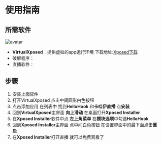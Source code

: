 

# 使用指南
## 所需软件
![avatar](https://s2.ax1x.com/2019/06/24/Zk8o5V.png)
- **VirtualXposed**：提供虚拟的app运行环境 下载地址:[Xposed下载](https://github-production-release-asset-2e65be.s3.amazonaws.com/112717963/19ca6300-57b2-11e9-99a2-9f539fe6c828?X-Amz-Algorithm=AWS4-HMAC-SHA256&X-Amz-Credential=AKIAIWNJYAX4CSVEH53A%2F20190624%2Fus-east-1%2Fs3%2Faws4_request&X-Amz-Date=20190624T023209Z&X-Amz-Expires=300&X-Amz-Signature=e8032d3c4ee47acb45cfd14f9edfd4790d194945a794514cf20bbfe7da973cb9&X-Amz-SignedHeaders=host&actor_id=12151191&response-content-disposition=attachment%3B%20filename%3DVirtualXposed_AOSP_0.17.3.apk&response-content-type=application%2Fvnd.android.package-archive)
- 破解程序：
- 直播软件：
## 步骤

1. 安装上面软件
2. 打开VirtualXposed   点击中间圆形白色按钮
3. 点击添加应用 在列表中 找到**HelloHook** 和**卡哇伊直播** 点**安装**
4. 回到**VirtualXposed**主界面 **向上滑动** 在桌面打开**Xposed Installer**
5. 在**Xposed Installer**软件中点 **左上角菜单** 在**模块选项**中勾选**HelloHook**
6. 回到**Xposed Installer**主界面 点中间白色按钮 在设置界面中的最下面点击**重启**
7. 在**Xposed Installer**打开直播 就可以免费观看了
